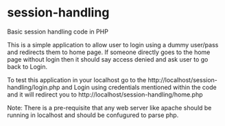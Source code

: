 # session-handling
Basic session handling code in PHP

This is a simple application to allow user to login using a dummy user/pass and redirects them to home page.
If someone directly goes to the home page without login then it should say access denied and ask user to go back to Login.

To test this application in your localhost go to the http://localhost/session-handling/login.php and Login using credentials mentioned within the code and it will redirect you to http://localhost/session-handling/home.php

Note: There is a pre-requisite that any web server like apache should be running in localhost and should be confugured to parse php.
